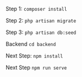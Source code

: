 Step 1:
`composer install`

Step 2:
`php artisan migrate`

Step 3:
`php artisan db:seed`

Backend
`cd backend`

Next Step:
`npm install`

Next Step
`npm run serve`
